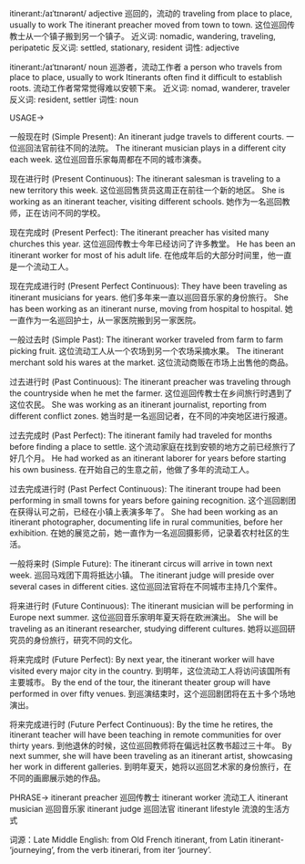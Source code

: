 itinerant:/aɪˈtɪnərənt/
adjective
巡回的，流动的
traveling from place to place, usually to work
The itinerant preacher moved from town to town.  这位巡回传教士从一个镇子搬到另一个镇子。
近义词: nomadic, wandering, traveling, peripatetic
反义词: settled, stationary, resident
词性: adjective

itinerant:/aɪˈtɪnərənt/
noun
巡游者，流动工作者
a person who travels from place to place, usually to work
Itinerants often find it difficult to establish roots. 流动工作者常常觉得难以安顿下来。
近义词: nomad, wanderer, traveler
反义词: resident, settler
词性: noun


USAGE->

一般现在时 (Simple Present):
An itinerant judge travels to different courts. 一位巡回法官前往不同的法院。
The itinerant musician plays in a different city each week.  这位巡回音乐家每周都在不同的城市演奏。

现在进行时 (Present Continuous):
The itinerant salesman is traveling to a new territory this week.  这位巡回售货员这周正在前往一个新的地区。
She is working as an itinerant teacher, visiting different schools. 她作为一名巡回教师，正在访问不同的学校。


现在完成时 (Present Perfect):
The itinerant preacher has visited many churches this year.  这位巡回传教士今年已经访问了许多教堂。
He has been an itinerant worker for most of his adult life.  在他成年后的大部分时间里，他一直是一个流动工人。


现在完成进行时 (Present Perfect Continuous):
They have been traveling as itinerant musicians for years.  他们多年来一直以巡回音乐家的身份旅行。
She has been working as an itinerant nurse, moving from hospital to hospital.  她一直作为一名巡回护士，从一家医院搬到另一家医院。



一般过去时 (Simple Past):
The itinerant worker traveled from farm to farm picking fruit.  这位流动工人从一个农场到另一个农场采摘水果。
The itinerant merchant sold his wares at the market.  这位流动商贩在市场上出售他的商品。

过去进行时 (Past Continuous):
The itinerant preacher was traveling through the countryside when he met the farmer.  这位巡回传教士在乡间旅行时遇到了这位农民。
She was working as an itinerant journalist, reporting from different conflict zones. 她当时是一名巡回记者，在不同的冲突地区进行报道。

过去完成时 (Past Perfect):
The itinerant family had traveled for months before finding a place to settle.  这个流动家庭在找到安顿的地方之前已经旅行了好几个月。
He had worked as an itinerant laborer for years before starting his own business.  在开始自己的生意之前，他做了多年的流动工人。

过去完成进行时 (Past Perfect Continuous):
The itinerant troupe had been performing in small towns for years before gaining recognition.  这个巡回剧团在获得认可之前，已经在小镇上表演多年了。
She had been working as an itinerant photographer, documenting life in rural communities, before her exhibition. 在她的展览之前，她一直作为一名巡回摄影师，记录着农村社区的生活。

一般将来时 (Simple Future):
The itinerant circus will arrive in town next week.  巡回马戏团下周将抵达小镇。
The itinerant judge will preside over several cases in different cities.  这位巡回法官将在不同城市主持几个案件。

将来进行时 (Future Continuous):
The itinerant musician will be performing in Europe next summer.  这位巡回音乐家明年夏天将在欧洲演出。
She will be traveling as an itinerant researcher, studying different cultures.  她将以巡回研究员的身份旅行，研究不同的文化。

将来完成时 (Future Perfect):
By next year, the itinerant worker will have visited every major city in the country.  到明年，这位流动工人将访问该国所有主要城市。
By the end of the tour, the itinerant theater group will have performed in over fifty venues.  到巡演结束时，这个巡回剧团将在五十多个场地演出。

将来完成进行时 (Future Perfect Continuous):
By the time he retires, the itinerant teacher will have been teaching in remote communities for over thirty years.  到他退休的时候，这位巡回教师将在偏远社区教书超过三十年。
By next summer, she will have been traveling as an itinerant artist, showcasing her work in different galleries. 到明年夏天，她将以巡回艺术家的身份旅行，在不同的画廊展示她的作品。

PHRASE->
itinerant preacher  巡回传教士
itinerant worker 流动工人
itinerant musician  巡回音乐家
itinerant judge  巡回法官
itinerant lifestyle  流浪的生活方式

词源：Late Middle English: from Old French itinerant, from Latin itinerant- ‘journeying’, from the verb itinerari, from iter ‘journey’.
